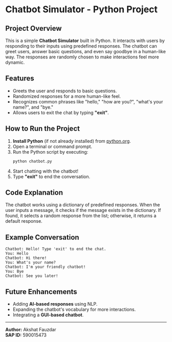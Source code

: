# Chatbot Simulator - Python Project

## Project Overview
This is a simple **Chatbot Simulator** built in Python. It interacts with users by responding to their inputs using predefined responses. The chatbot can greet users, answer basic questions, and even say goodbye in a human-like way. The responses are randomly chosen to make interactions feel more dynamic.

## Features
- Greets the user and responds to basic questions.
- Randomized responses for a more human-like feel.
- Recognizes common phrases like "hello," "how are you?", "what's your name?", and "bye."
- Allows users to exit the chat by typing **"exit"**.

## How to Run the Project
1. **Install Python** (if not already installed) from [python.org](https://www.python.org/downloads/).
2. Open a terminal or command prompt.
3. Run the Python script by executing:
   ```bash
   python chatbot.py
   ```
4. Start chatting with the chatbot!
5. Type **"exit"** to end the conversation.

## Code Explanation
The chatbot works using a dictionary of predefined responses. When the user inputs a message, it checks if the message exists in the dictionary. If found, it selects a random response from the list; otherwise, it returns a default response.

## Example Conversation
```
Chatbot: Hello! Type 'exit' to end the chat.
You: Hello
Chatbot: Hi there!
You: What's your name?
Chatbot: I'm your friendly chatbot!
You: Bye
Chatbot: See you later!
```

## Future Enhancements
- Adding **AI-based responses** using NLP.
- Expanding the chatbot's vocabulary for more interactions.
- Integrating a **GUI-based chatbot**.

---
**Author:** Akshat Fauzdar  
**SAP ID:** 590015473

